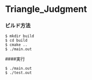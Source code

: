 # Triangle_Judgment

### ビルド方法

```
$ mkdir build
$ cd build
$ cmake ..
$ ./main.out
```

####実行
```
$ ./main.out
$ ./test.out
```
